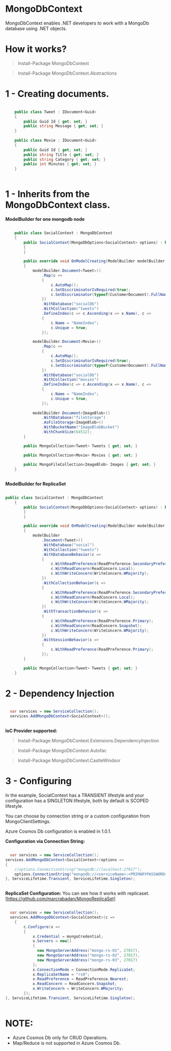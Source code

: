 # MongoDbContext
MongoDbContext enables .NET developers to work with a MongoDb database using .NET objects.

# How it works?

> Install-Package MongoDbContext

> Install-Package MongoDbContext.Abstractions

# 1 - Creating documents.

```csharp

    public class Tweet : IDocument<Guid>
    {
        public Guid Id { get; set; }
        public string Message { get; set; }
    }
    
    public class Movie : IDocument<Guid>
    {
        public Guid Id { get; set; }
        public string Title { get; set; }
        public string Category { get; set; }
        public int Minutes { get; set; }
    }
    
```

# 1 - Inherits from the MongoDbContext class.

**ModelBuilder for one mongodb node**
```csharp

    public class SocialContext : MongoDbContext
    {
        public SocialContext(MongoDbOptions<SocialContext> options) : base(options)
        {
        }

        public override void OnModelCreating(ModelBuilder modelBuilder)
        {
            modelBuilder.Document<Tweet>()
                .Map(c =>
                {
                    c.AutoMap();
                    c.SetDiscriminatorIsRequired(true);
                    c.SetDiscriminator(typeof(CustomerDocument).FullName);
                })
                .WithDatabase("socialDb")
                .WithCollection("tweets")
                .DefineIndex(c => c.Ascending(x => x.Name), c =>
                {
                    c.Name = "NameIndex";
                    c.Unique = true;
                });

            modelBuilder.Document<Movie>()
                .Map(c =>
                {
                    c.AutoMap();
                    c.SetDiscriminatorIsRequired(true);
                    c.SetDiscriminator(typeof(CustomerDocument).FullName);
                })
                .WithDatabase("socialDb")
                .WithCollection("movies")
                .DefineIndex(c => c.Ascending(x => x.Name), c =>
                {
                    c.Name = "NameIndex";
                    c.Unique = true;
                });
                            
            modelBuilder.Document<ImageBlob>()
                .WithDatabase("fileStorage")
                .AsFileStorage<ImageBlob>()
                .WithBucketName("ImageBlobBucket")
                .WithChunkSize(64512);
        }

        public MongoCollection<Tweet> Tweets { get; set; }

        public MongoCollection<Movie> Movies { get; set; }
        
        public MongoFileCollection<ImageBlob> Images { get; set; }
    }
    
```
**ModelBuilder for ReplicaSet**

```csharp

public class SocialContext : MongoDbContext
    {
        public SocialContext(MongoDbOptions<SocialContext> options) : base(options)
        {
        }

        public override void OnModelCreating(ModelBuilder modelBuilder)
        {
            modelBuilder
                .Document<Tweet>()
                .WithDatabase("social")
                .WithCollection("tweets")
                .WithDatabaseBehavior(c =>
                {
                    c.WithReadPreference(ReadPreference.SecondaryPreferred);
                    c.WithReadConcern(ReadConcern.Local);
                    c.WithWriteConcern(WriteConcern.WMajority);                    
                })
                .WithCollectionBehavior(c =>
                {
                    c.WithReadPreference(ReadPreference.SecondaryPreferred);
                    c.WithReadConcern(ReadConcern.Local);
                    c.WithWriteConcern(WriteConcern.WMajority);
                })
                .WithTransactionBehavior(c =>
                {
                    c.WithReadPreference(ReadPreference.Primary);
                    c.WithReadConcern(ReadConcern.Snapshot);
                    c.WithWriteConcern(WriteConcern.WMajority);
                })
                .WithSessionBehavior(c =>
                {
                    c.WithReadPreference(ReadPreference.Primary);
                });
        }

        public MongoCollection<Tweet> Tweets { get; set; }
    }

```

# 2 - Dependency Injection

```csharp

  var services = new ServiceCollection();
  services.AddMongoDbContext<SocialContext>();
    
```
**IoC Provider supported:**

> Install-Package MongoDbContext.Extensions.DependencyInjection

> Install-Package MongoDbContext.Autofac

> Install-Package MongoDbContext.CastleWindsor

# 3 - Configuring

In the example, SocialContext has a TRANSIENT lifestyle and your configuration has a SINGLETON lifestyle, both by default is SCOPED lifestyle.

You can choose by connection string or a custom configuration from MongoClientSettings.

Azure Cosmos Db configuration is enabled in 1.0.1.

**Configuration via Connection String:**

```csharp

  var services = new ServiceCollection();
services.AddMongoDbContext<SocialContext>(options =>
{
    //options.ConnectionString("mongodb://localhost:27017");
    options.ConnectionString("mongodb://<serviceName>:<PRIMARYPASSWORD>@<serviceName>.documents.azure.com:10255/?ssl=true&replicaSet=globaldb");
}, ServiceLifetime.Transient, ServiceLifetime.Singleton);
    
```
**ReplicaSet Configuration:**
You can see how it works with replicaset.  [https://github.com/marcrabadan/MongoReplicaSet]

```csharp

  var services = new ServiceCollection();
  services.AddMongoDbContext<SocialContext>(c =>
    {
        c.Configure(x =>
        {
            x.Credential = mongoCredential;
            x.Servers = new[]
            {
              new MongoServerAddress("mongo-rs-01", 27017),
              new MongoServerAddress("mongo-rs-02", 27017),
              new MongoServerAddress("mongo-rs-03", 27017)
            };                    
            x.ConnectionMode = ConnectionMode.ReplicaSet;
            x.ReplicaSetName = "rs0";
            x.ReadPreference = ReadPreference.Nearest;
            x.ReadConcern = ReadConcern.Snapshot;
            x.WriteConcern = WriteConcern.WMajority;
        });
}, ServiceLifetime.Transient, ServiceLifetime.Singleton);
    
```

# NOTE:

- Azure Cosmos Db only for CRUD Operations.
- Map/Reduce is not supported in Azure Cosmos Db.
